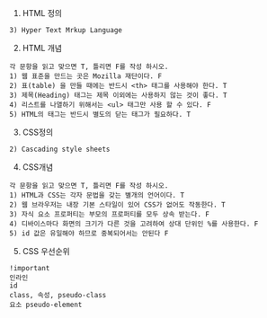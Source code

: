 1. HTML 정의

```
3) Hyper Text Mrkup Language
```



2. HTML 개념

```
각 문항을 읽고 맞으면 T, 틀리면 F를 작성 하시오.
1) 웹 표준을 만드는 곳은 Mozilla 재단이다. F
2) 표(table) 을 만들 때에는 반드시 <th> 태그를 사용해야 한다. T
3) 제목(Heading) 태그는 제목 이외에는 사용하지 않는 것이 좋다. T
4) 리스트를 나열하기 위해서는 <ul> 태그만 사용 할 수 있다. F
5) HTML의 태그는 반드시 별도의 닫는 태그가 필요하다. T
```



3. CSS정의

```
2) Cascading style sheets
```



4. CSS개념

```
각 문항을 읽고 맞으면 T, 틀리면 F를 작성 하시오.
1) HTML과 CSS는 각자 문법을 갖는 별개의 언어이다. T
2) 웹 브라우저는 내장 기본 스타일이 있어 CSS가 없어도 작동한다. T
3) 자식 요소 프로퍼티는 부모의 프로퍼티를 모두 상속 받는다. F
4) 디바이스마다 화면의 크기가 다른 것을 고려하여 상대 단위인 %를 사용한다. F
5) id 값은 유일해야 하므로 중복되어서는 안된다 F
```



5. CSS 우선순위

```
!important
인라인
id
class, 속성, pseudo-class
요소 pseudo-element
```

